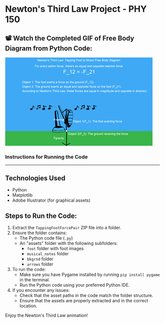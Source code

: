 # Newton's Third Law Project - PHY 150

## 📽 Watch the Completed GIF of Free Body Diagram from Python Code:

![Tapping Foot Free Body Diagram GIF](tapping_foot_newton.gif)

### Instructions for Running the Code
--------------------------------------

## Technologies Used
- Python
- Matplotlib
- Adobe Illustrator (for graphical assets)

## Steps to Run the Code:
1. Extract the `TappingFootForcePair` ZIP file into a folder.
2. Ensure the folder contains:
   - The Python code file (`.py`)
   - An "assets" folder with the following subfolders:
      - `foot` folder with foot images
      - `musical_notes` folder
      - `bkgrnd` folder
      - `arrows` folder
3. To run the code:
   - Make sure you have Pygame installed by running `pip install pygame` in the terminal.
   - Run the Python code using your preferred Python IDE.
4. If you encounter any issues:
   - Check that the asset paths in the code match the folder structure.
   - Ensure that the assets are properly extracted and in the correct location.

Enjoy the Newton's Third Law animation!
